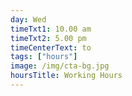 ```yaml
---
day: Wed
timeTxt1: 10.00 am
timeTxt2: 5.00 pm
timeCenterText: to
tags: ["hours"]
image: /img/cta-bg.jpg
hoursTitle: Working Hours
---
```

